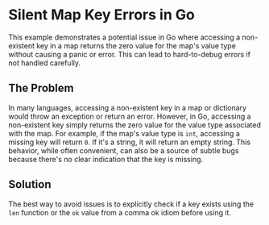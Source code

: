 # Silent Map Key Errors in Go

This example demonstrates a potential issue in Go where accessing a non-existent key in a map returns the zero value for the map's value type without causing a panic or error. This can lead to hard-to-debug errors if not handled carefully.

## The Problem

In many languages, accessing a non-existent key in a map or dictionary would throw an exception or return an error. However, in Go, accessing a non-existent key simply returns the zero value for the value type associated with the map.  For example, if the map's value type is `int`, accessing a missing key will return `0`. If it's a string, it will return an empty string. This behavior, while often convenient, can also be a source of subtle bugs because there's no clear indication that the key is missing. 

## Solution

The best way to avoid issues is to explicitly check if a key exists using the `len` function or the `ok` value from a comma ok idiom before using it.
